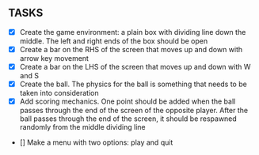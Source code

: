 ## TASKS

 - [x] Create the game environment: a plain box with dividing line down the middle. The left and right ends of the box should be open
 - [x] Create a bar on the RHS of the screen that moves up and down with arrow key movement
 - [x] Create a bar on the LHS of the screen that moves up and down with W and S
 - [x] Create the ball. The physics for the ball is something that needs to be taken into consideration
 - [x] Add scoring mechanics. One point should be added when the ball passes through the end of the screen of the opposite player. After the ball passes through the end of the screen, it should be respawned randomly from the middle dividing line
 - [] Make a menu with two options: play and quit
